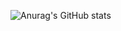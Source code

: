 ![Anurag's GitHub stats](https://github-readme-stats.vercel.app/api?username=Apersant1&show_icons=true&theme=dark)

